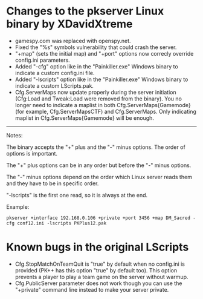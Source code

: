 # Changes to the **pkserver** Linux binary by XDavidXtreme

- gamespy.com was replaced with openspy.net.
- Fixed the "%s" symbols vulnerability that could crash the server.
- "+map" (sets the initial map) and "+port" options now correcly override config.ini parameters.
- Added "-cfg" option like in the "Painkiller.exe" Windows binary to indicate a custom config.ini file.
- Added "-lscripts" option like in the "Painkiller.exe" Windows binary to indicate a custom LScripts.pak.
- Cfg.ServerMaps now update properly during the server initiation (Cfg:Load and Tweak:Load were removed from the binary). You no longer need to indicate a maplist in both Cfg.ServerMaps{Gamemode} (for example, Cfg.ServerMapsCTF) and Cfg.ServerMaps. Only indicating maplist in Cfg.ServerMaps{Gamemode} will be enough.

---

Notes:

The binary accepts the "+" plus and the "-" minus options. The order of options is important.

The "+" plus options can be in any order but before the "-" minus options.

The "-" minus options depend on the order which Linux server reads them and they have to be in specific order.

"-lscripts" is the first one read, so it is always at the end.

Example:

```
pkserver +interface 192.168.0.106 +private +port 3456 +map DM_Sacred -cfg conf12.ini -lscripts PKPlus12.pak
```

# Known bugs in the original **LScripts**

- Cfg.StopMatchOnTeamQuit is "true" by default when no config.ini is provided (PK++ has this option "true" by default too). This option prevents a player to play a team game on the server without warmup.
- Cfg.PublicServer parameter does not work though you can use the "+private" command line instead to make your server private.
